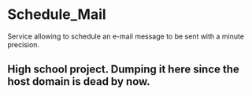 # Schedule_Mail
Service allowing to schedule an e-mail message to be sent with a minute precision.

## High school project. Dumping it here since the host domain is dead by now.
